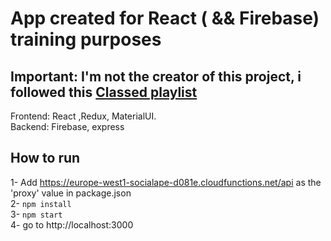 # App created for React ( && Firebase) training purposes
## Important: I'm not the creator of this project, i followed this [Classed playlist](https://www.youtube.com/playlist?list=PLMhAeHCz8S38ryyeMiBPPUnFAiWnoPvWP)
Frontend: React ,Redux, MaterialUI.  
Backend: Firebase, express  

## How to run
1- Add https://europe-west1-socialape-d081e.cloudfunctions.net/api as the 'proxy' value in package.json  
2- `npm install`  
3- `npm start`  
4- go to http://localhost:3000
